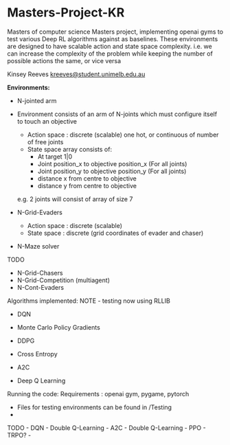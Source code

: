 # Masters-Project-KR

Masters of computer science Masters project, implementing openai gyms to test various Deep RL algorithms against as baselines.
These environments are designed to have scalable action and state space complexity. i.e. we can increase the complexity of the problem while keeping the number of possible actions the same, or vice versa


Kinsey Reeves
kreeves@student.unimelb.edu.au

**Environments:**

- N-jointed arm
- Environment consists of an arm of N-joints which must configure itself    to touch an objective

    - Action space : discrete (scalable) one hot, or continuous of number of free joints
    - State space array consists of:
        - At target 1|0
        - Joint position_x to objective position_x  (For all joints)
        - Joint position_y to objective position_y (For all joints)
        - distance x from centre to objective
        - distance y from centre to objective
        
    e.g. 2 joints will consist of array of size 7

- N-Grid-Evaders
    - Action space : discrete (scalable)
    - State space : discrete (grid coordinates of evader and chaser)

- N-Maze solver

TODO
- N-Grid-Chasers
- N-Grid-Competition (multiagent)
- N-Cont-Evaders


Algorithms implemented:
NOTE - testing now using RLLIB
- DQN
- Monte Carlo Policy Gradients
- DDPG
- Cross Entropy
- A2C


- Deep Q Learning

Running the code:
Requirements : openai gym, pygame, pytorch

- Files for testing environments can be found in /Testing
- 


TODO 
    - DQN
        - Double Q-Learning
    - A2C
    - Double Q-Learning
    - PPO
    - TRPO?
    - 
